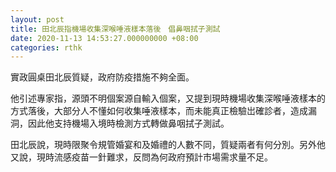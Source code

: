 ```yaml
---
layout: post
title: 田北辰指機場收集深喉唾液樣本落後　倡鼻咽拭子測試
date: 2020-11-13 14:53:27.000000000 +08:00
categories: rthk
---
```


實政圓桌田北辰質疑，政府防疫措施不夠全面。

他引述專家指，源頭不明個案源自輸入個案，又提到現時機場收集深喉唾液樣本的方式落後，大部分人不懂如何收集唾液樣本，而未能真正檢驗岀確診者，造成漏洞，因此他支持機場入境時檢測方式轉做鼻咽拭子測試。

田北辰說，現時限聚令規管婚宴和及婚禮的人數不同，質疑兩者有何分別。另外他又說，現時流感疫苗一針難求，反問為何政府預計市場需求量不足。
